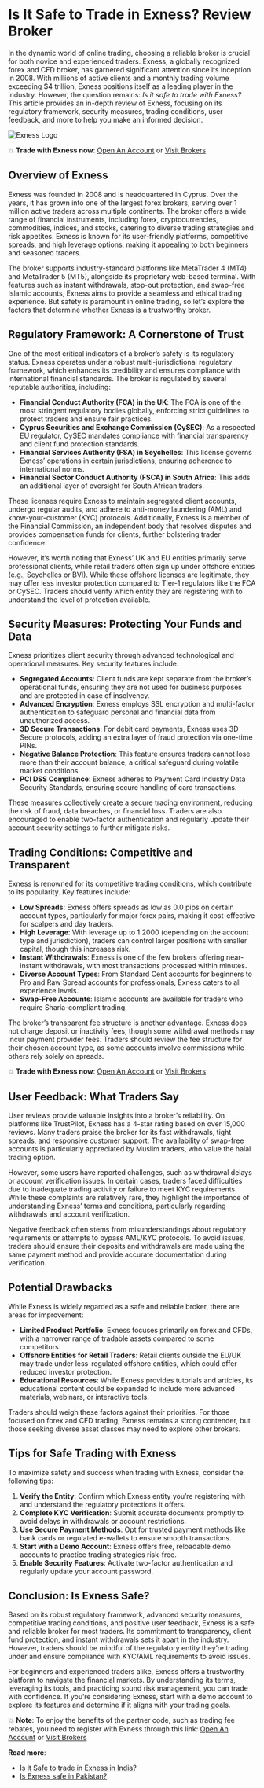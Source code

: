 # Is It Safe to Trade in Exness? Review Broker 

In the dynamic world of online trading, choosing a reliable broker is crucial for both novice and experienced traders. Exness, a globally recognized forex and CFD broker, has garnered significant attention since its inception in 2008. With millions of active clients and a monthly trading volume exceeding $4 trillion, Exness positions itself as a leading player in the industry. However, the question remains: *Is it safe to trade with Exness?* This article provides an in-depth review of Exness, focusing on its regulatory framework, security measures, trading conditions, user feedback, and more to help you make an informed decision.

![Exness Logo](https://d3dpet1g0ty5ed.cloudfront.net/EN_Spreads_Save_20on_20every_20trade_8_1_Google_800x800.jpg)

💥 **Trade with Exness now**: [Open An Account](https://one.exnesstrack.org/boarding/sign-up/a/89rj8di4n7) or [Visit Brokers](https://one.exnesstrack.org/a/89rj8di4n7)

## Overview of Exness

Exness was founded in 2008 and is headquartered in Cyprus. Over the years, it has grown into one of the largest forex brokers, serving over 1 million active traders across multiple continents. The broker offers a wide range of financial instruments, including forex, cryptocurrencies, commodities, indices, and stocks, catering to diverse trading strategies and risk appetites. Exness is known for its user-friendly platforms, competitive spreads, and high leverage options, making it appealing to both beginners and seasoned traders.

The broker supports industry-standard platforms like MetaTrader 4 (MT4) and MetaTrader 5 (MT5), alongside its proprietary web-based terminal. With features such as instant withdrawals, stop-out protection, and swap-free Islamic accounts, Exness aims to provide a seamless and ethical trading experience. But safety is paramount in online trading, so let’s explore the factors that determine whether Exness is a trustworthy broker.

## Regulatory Framework: A Cornerstone of Trust

One of the most critical indicators of a broker’s safety is its regulatory status. Exness operates under a robust multi-jurisdictional regulatory framework, which enhances its credibility and ensures compliance with international financial standards. The broker is regulated by several reputable authorities, including:

- **Financial Conduct Authority (FCA) in the UK**: The FCA is one of the most stringent regulatory bodies globally, enforcing strict guidelines to protect traders and ensure fair practices.
- **Cyprus Securities and Exchange Commission (CySEC)**: As a respected EU regulator, CySEC mandates compliance with financial transparency and client fund protection standards.
- **Financial Services Authority (FSA) in Seychelles**: This license governs Exness’ operations in certain jurisdictions, ensuring adherence to international norms.
- **Financial Sector Conduct Authority (FSCA) in South Africa**: This adds an additional layer of oversight for South African traders.

These licenses require Exness to maintain segregated client accounts, undergo regular audits, and adhere to anti-money laundering (AML) and know-your-customer (KYC) protocols. Additionally, Exness is a member of the Financial Commission, an independent body that resolves disputes and provides compensation funds for clients, further bolstering trader confidence.

However, it’s worth noting that Exness’ UK and EU entities primarily serve professional clients, while retail traders often sign up under offshore entities (e.g., Seychelles or BVI). While these offshore licenses are legitimate, they may offer less investor protection compared to Tier-1 regulators like the FCA or CySEC. Traders should verify which entity they are registering with to understand the level of protection available.

## Security Measures: Protecting Your Funds and Data

Exness prioritizes client security through advanced technological and operational measures. Key security features include:

- **Segregated Accounts**: Client funds are kept separate from the broker’s operational funds, ensuring they are not used for business purposes and are protected in case of insolvency.
- **Advanced Encryption**: Exness employs SSL encryption and multi-factor authentication to safeguard personal and financial data from unauthorized access.
- **3D Secure Transactions**: For debit card payments, Exness uses 3D Secure protocols, adding an extra layer of fraud protection via one-time PINs.
- **Negative Balance Protection**: This feature ensures traders cannot lose more than their account balance, a critical safeguard during volatile market conditions.
- **PCI DSS Compliance**: Exness adheres to Payment Card Industry Data Security Standards, ensuring secure handling of card transactions.

These measures collectively create a secure trading environment, reducing the risk of fraud, data breaches, or financial loss. Traders are also encouraged to enable two-factor authentication and regularly update their account security settings to further mitigate risks.

## Trading Conditions: Competitive and Transparent

Exness is renowned for its competitive trading conditions, which contribute to its popularity. Key features include:

- **Low Spreads**: Exness offers spreads as low as 0.0 pips on certain account types, particularly for major forex pairs, making it cost-effective for scalpers and day traders.
- **High Leverage**: With leverage up to 1:2000 (depending on the account type and jurisdiction), traders can control larger positions with smaller capital, though this increases risk.
- **Instant Withdrawals**: Exness is one of the few brokers offering near-instant withdrawals, with most transactions processed within minutes.
- **Diverse Account Types**: From Standard Cent accounts for beginners to Pro and Raw Spread accounts for professionals, Exness caters to all experience levels.
- **Swap-Free Accounts**: Islamic accounts are available for traders who require Sharia-compliant trading.

The broker’s transparent fee structure is another advantage. Exness does not charge deposit or inactivity fees, though some withdrawal methods may incur payment provider fees. Traders should review the fee structure for their chosen account type, as some accounts involve commissions while others rely solely on spreads.

💥 **Trade with Exness now**: [Open An Account](https://one.exnesstrack.org/boarding/sign-up/a/89rj8di4n7) or [Visit Brokers](https://one.exnesstrack.org/a/89rj8di4n7)

## User Feedback: What Traders Say

User reviews provide valuable insights into a broker’s reliability. On platforms like TrustPilot, Exness has a 4-star rating based on over 15,000 reviews. Many traders praise the broker for its fast withdrawals, tight spreads, and responsive customer support. The availability of swap-free accounts is particularly appreciated by Muslim traders, who value the halal trading option.

However, some users have reported challenges, such as withdrawal delays or account verification issues. In certain cases, traders faced difficulties due to inadequate trading activity or failure to meet KYC requirements. While these complaints are relatively rare, they highlight the importance of understanding Exness’ terms and conditions, particularly regarding withdrawals and account verification.

Negative feedback often stems from misunderstandings about regulatory requirements or attempts to bypass AML/KYC protocols. To avoid issues, traders should ensure their deposits and withdrawals are made using the same payment method and provide accurate documentation during verification.

## Potential Drawbacks

While Exness is widely regarded as a safe and reliable broker, there are areas for improvement:

- **Limited Product Portfolio**: Exness focuses primarily on forex and CFDs, with a narrower range of tradable assets compared to some competitors.
- **Offshore Entities for Retail Traders**: Retail clients outside the EU/UK may trade under less-regulated offshore entities, which could offer reduced investor protection.
- **Educational Resources**: While Exness provides tutorials and articles, its educational content could be expanded to include more advanced materials, webinars, or interactive tools.

Traders should weigh these factors against their priorities. For those focused on forex and CFD trading, Exness remains a strong contender, but those seeking diverse asset classes may need to explore other brokers.

## Tips for Safe Trading with Exness

To maximize safety and success when trading with Exness, consider the following tips:

1. **Verify the Entity**: Confirm which Exness entity you’re registering with and understand the regulatory protections it offers.
2. **Complete KYC Verification**: Submit accurate documents promptly to avoid delays in withdrawals or account restrictions.
3. **Use Secure Payment Methods**: Opt for trusted payment methods like bank cards or regulated e-wallets to ensure smooth transactions.
4. **Start with a Demo Account**: Exness offers free, reloadable demo accounts to practice trading strategies risk-free.
5. **Enable Security Features**: Activate two-factor authentication and regularly update your account password.

## Conclusion: Is Exness Safe?

Based on its robust regulatory framework, advanced security measures, competitive trading conditions, and positive user feedback, Exness is a safe and reliable broker for most traders. Its commitment to transparency, client fund protection, and instant withdrawals sets it apart in the industry. However, traders should be mindful of the regulatory entity they’re trading under and ensure compliance with KYC/AML requirements to avoid issues.

For beginners and experienced traders alike, Exness offers a trustworthy platform to navigate the financial markets. By understanding its terms, leveraging its tools, and practicing sound risk management, you can trade with confidence. If you’re considering Exness, start with a demo account to explore its features and determine if it aligns with your trading goals.

💥 **Note**: To enjoy the benefits of the partner code, such as trading fee rebates, you need to register with Exness through this link: [Open An Account](https://one.exnesstrack.org/boarding/sign-up/a/89rj8di4n7) or [Visit Brokers](https://one.exnesstrack.org/a/89rj8di4n7)

**Read more**:
- [Is it Safe to trade in Exness in India?](https://github.com/MarryMTP/Exness/blob/main/Is%20It%20Safe%20to%20Trade%20in%20Exness%20in%20India%3F%20A%20Comprehensive%20Guide.md)
- [Is Exness safe in Pakistan?](https://github.com/MarryMTP/Exness/blob/main/Is%20Exness%20Safe%20in%20Pakistan%3F%20A%20Comprehensive%20Review.md)
